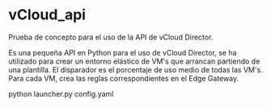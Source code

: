 # vCloud_api

Prueba de concepto para el uso de la API de vCloud Director.

Es una pequeña API en Python para el uso de vCloud Director, se ha utilizado para crear un entorno elástico de VM's que arrancan partiendo de una plantilla.
El disparador es el porcentaje de uso medio de todas las VM's.
Para cada VM, crea las reglas correspondientes en el Edge Gateway.

python launcher.py config.yaml
